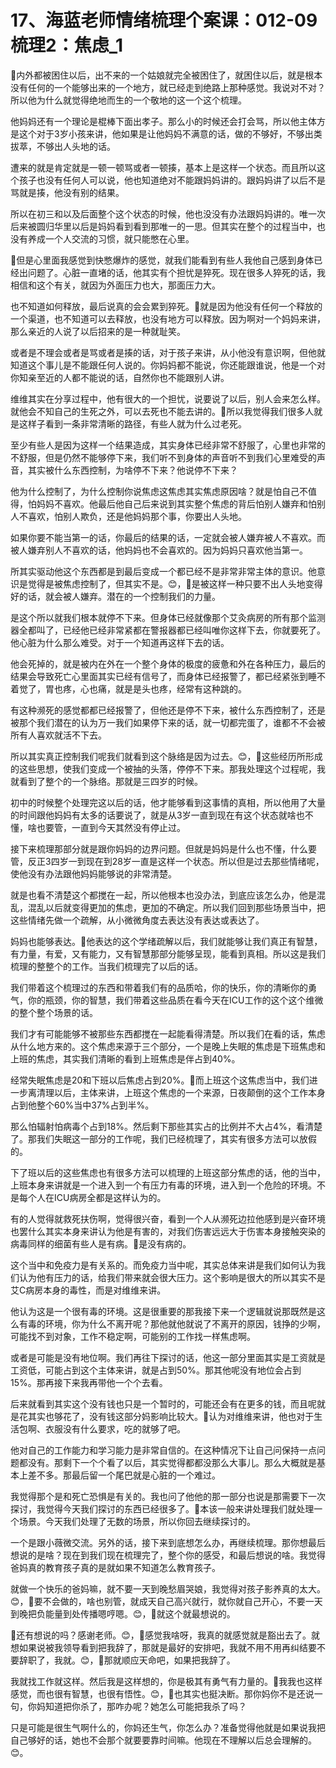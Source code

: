 # 17、海蓝老师情绪梳理个案课：012-09  梳理2：焦虑_1

🎼内外都被困住以后，出不来的一个姑娘就完全被困住了，就困住以后，就是根本没有任何的一个能够出来的一个地方，就已经走到绝路上那种感觉。我说对不对？所以他为什么就觉得绝地而生的一个敬地的这一个这个梳理。

他妈妈还有一个理论是棍棒下面出孝子。那么小的时候还会打会骂，所以他主体方是这个对于3岁小孩来讲，他如果是让他妈妈不满意的话，做的不够好，不够出类拔萃，不够出人头地的话。

遭来的就是肯定就是一顿一顿骂或者一顿揍，基本上是这样一个状态。而且所以这个孩子也没有任何人可以说，他也知道绝对不能跟妈妈讲的。跟妈妈讲了以后不是骂就是揍，他没有别的结果。

所以在初三和以及后面整个这个状态的时候，他也没没有办法跟妈妈讲的。唯一次后来被圆归华里以后是妈妈看到看到那唯一的一思。但其实在整个的过程当中，也没有养成一个人交流的习惯，就只能憋在心里。

🎼但是心里面我感觉到快憋爆炸的感觉，就我们能看到有些人我他自己感到身体已经出问题了。心脏一直堵的话，他其实有个担忧是猝死。现在很多人猝死的话，我相信和这个有关，就因为外面压力也大，那面压力大。

也不知道如何释放，最后说真的会会累到猝死。🎼就是因为他没有任何一个释放的一个渠道，也不知道可以去释放，也没有地方可以释放。因为啊对一个妈妈来讲，那么亲近的人说了以后招来的是一种就耻笑。

或者是不理会或者是骂或者是揍的话，对于孩子来讲，从小他没有意识啊，但他就知道这个事儿是不能跟任何人说的。你妈妈都不能说，你还能跟谁说，他是一个对你知亲至近的人都不能说的话，自然你也不能跟别人讲。

维维其实在分享过程中，他有很大的一个担忧，说要说了以后，别人会来怎么样。就他会不知自己的生死之外，可以去死也不能去讲的。🎼所以我觉得我们很多人就是这样子看到一条非常清晰的路径，有些人就为什么过老死。

至少有些人是因为这样一个结果造成，其实身体已经非常不舒服了，心里也非常的不舒服，但是仍然不能够停下来，我们听不到身体的声音听不到我们心里难受的声音，其实被什么东西控制，为啥停不下来？他说停不下来？

他为什么控制了，为什么控制你说焦虑这焦虑其实焦虑原因啥？就是怕自己不值得，怕妈妈不喜欢。他最后他自己后来说到其实整个焦虑的背后怕别人嫌弃和怕别人不喜欢，怕别人欺负，还是他妈妈那个事，你要出人头地。

如果你要不能当第一的话，你最后的结果的话，一定就会被人嫌弃被人不喜欢。而被人嫌弃别人不喜欢的话，他妈妈也不会喜欢的。因为妈妈只喜欢他当第一。

所其实驱动他这个东西都是到最后变成一个都已经不是非常非常主体的意识。他意识是觉得是被焦虑控制了，但其实不是。😊，🎼是被这样一种只要不出人头地变得好的话，就会被人嫌弃。潜在的一个控制我们的力量。

是这个所以就我们根本就停不下来。但身体已经就像那个艾灸病房的所有那个监测器全都叫了，已经他已经非常紧都在警报器都已经叫唯你这样下去，你就要死了。他心脏为什么那么难受。对于一个知道再这样下去的话。

他会死掉的，就是被内在外在一个整个身体的极度的疲惫和外在各种压力，最后的结果会导致死亡心里面其实已经有信号了，而身体已经报警了，都已经紧张到睡不着觉了，胃也疼，心也痛，就是是头也疼，经常有这种跳的。

有这种濒死的感觉都都已经报警了，但他还是停不下来，被什么东西控制了，还是被那个我们潜在的认为万一我们如果停下来的话，就一切都完蛋了，谁都不不会被所有人喜欢就活不下去。

所以其实真正控制我们呢我们就看到这个脉络是因为过去。😊，🎼这些经历所形成的这些思想，使我们变成一个被抽的头落，停停不下来。那我处理这个过程呢，我就看到了整个的一个脉络。那就是三四岁的时候。

初中的时候整个处理完这以后的话，他才能够看到这事情的真相，所以他用了大量的时间跟他妈妈有太多的话要说了，就是从3岁一直到现在有这个状态就啥也不懂，啥也要管，一直到今天其然没有停止过。

接下来梳理那部分就是跟你妈妈的边界问题。但就是妈妈是什么也不懂，什么要管，反正3四岁一到现在到28岁一直是这样一个状态。所以但是过去那些情绪呢，使他没有办法跟他妈妈能够说的非常清楚。

就是也看不清楚这个都搅在一起，所以他根本也没办法，到底应该怎么办，他是混乱，混乱以后就变得更加的焦虑，更加的不确定。所以我们回到那些场景当中，把这些情绪先做一个疏解，从小微微角度去表达没有表达或表达了。

妈妈也能够表达。🎼他表达的这个学绪疏解以后，我们就能够让我们真正有智慧，有力量，有爱，又有能力，又有智慧那部分能够呈现，能看到真相。所以这是我们梳理的整整个的工作。当我们梳理完了以后的话。

我们带着这个梳理过的东西和带着我们有的品质哈，你的快乐，你的清晰你的勇气，你的瓶颈，你的智慧，我们带着这些品质在看今天在ICU工作的这个这个维微的整个整个场景的话。

我们才有可能能够不被那些东西都搅在一起能看得清楚。所以我们在看的话，焦虑从什么地方来的。这个焦虑来源于三个部分，一个是晚上失眠的焦虑是下班焦虑和上班的焦虑，其实我们清晰的看到上班焦虑是伴占到40%。

经常失眠焦虑是20和下班以后焦虑占到20%。🎼而上班这个这焦虑当中，我们进一步离清理以后，主体来讲，上班这个焦虑的一个来源，日夜颠倒的这个工作本身占到他整个60%当中37%占到半%。

那么怕辐射怕病毒个占到18%。然后剩下那些其实占的比例并不大占4%，看清楚了。那我们失眠这一部分的工作呢，我们已经梳理了，其实有很多方法可以放假的。

下了班以后的这些焦虑也有很多方法可以梳理的上班这部分焦虑的话，他的当中，上班本身来讲就是一个进入到一个有压力有毒的环境，进入到一个危险的环境。不是每个人在ICU病房全都是这样认为的。

有的人觉得就救死扶伤啊，觉得很兴奋，看到一个人从濒死边拉他感到是兴奋环境也罢什么其实本身来讲认为他是有害的，对我们伤害远远大于伤害本身接触突染的病毒同样的细菌有些人是有病。🎼是没有病的。

这个当中和免疫力是有关系的。而免疫力当中呢，其实总体来讲是我们如何认为我们认为他有压力的话，给我们带来就会很大压力。这个影响是很大的所以其实不是艾C病房本身的毒性，而是对维维来讲。

他认为这是一个很有毒的环境。这是很重要的那我接下来一个逻辑就说那既然是这么有毒的环境，你为什么不离开呢？那他就他就说了不离开的原因，钱挣的少啊，可能找不到对象，工作不稳定啊，可能别的工作找一样焦虑啊。

或者是可能是没有地位啊。我们再往下探讨的话，他这一部分里面其实是工资就是工资低，可能占到这个主体来讲，就是占到50%。那其他呢没有地位会占到15%。那再接下来我再带他一个个去看。

后来就看到其实这个没有钱也只是一个暂时的，可能还会有在更多的钱，而且呢就是花其实也够花了，没有钱这部分妈影响比较大。🎼认为对维维来讲，他也对于生活包啊、衣服没有什么要求，吃的就够了吧。

他对自己的工作能力和学习能力是非常自信的。在这种情况下让自己问保持一点问题都没有。那剩下一个个看了以后，其实觉得都都没那么大事儿。那么大概就是基本上差不多。那最后留一个尾巴就是心脏的一个难过。

我觉得那个是和死亡恐惧是有关的。我也问了他他的那一部分也说是那需要下一次探讨，我觉得今天我们探讨的东西已经很多了。🎼本该一般来讲处理我们就处理一个场景。今天我们处理了无数的场景，所以你回去继续探讨的。

一个是跟小薇微交流。另外的话，接下来到底想怎么办，再继续梳理。那你想最后想说的是啥？现在到我们现在梳理完了，整个你的感受，和最后想说的啥。我觉得爸妈真的教育孩子真的是就如果不知道怎么教育孩子。

就做一个快乐的爸妈嘛，就不要一天到晚愁眉哭娘，我觉得对孩子影养真的太大。😊，🎼要不会做的，啥也别管，就成天自己高兴就行，就你就自己开心，不要一天到晚把负能量到处传播嗯哼嗯。😊，🎼就这个就最想说的。

🎼还有想说的吗？感谢老师。😊，🎼感觉我啥呀，我真的就感觉就是豁出去了。就想如果说被我领导看到把我辞了，那就是最好的安排吧，我就不用不用再纠结要不要辞职了，我就。😊，🎼那就顺应天命吧，如果把我辞了。

我就找工作就这样。然后我是这样想的，你是极其有勇气有力量的。🎼我我也这样感觉，而也很有智慧，也很有悟性。😊，🎼也其实也挺决断。那你妈你不是还说一句，你妈知道把你杀了，那咋办呢？她怎么可能把我杀了吗？

只是可能是很生气啊什么的，你妈还生气，你怎么办？准备觉得他就是如果说我把自己够好的话，她也不会那个就要要靠时间嘛。他现在不理解以后总会理解的。😊。

